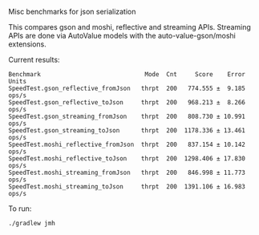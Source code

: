 Misc benchmarks for json serialization

This compares gson and moshi, reflective and streaming APIs. Streaming APIs are done via AutoValue models with the auto-value-gson/moshi extensions.

Current results:

```
Benchmark                             Mode  Cnt     Score    Error  Units
SpeedTest.gson_reflective_fromJson   thrpt  200   774.555 ±  9.185  ops/s
SpeedTest.gson_reflective_toJson     thrpt  200   968.213 ±  8.266  ops/s
SpeedTest.gson_streaming_fromJson    thrpt  200   808.730 ± 10.991  ops/s
SpeedTest.gson_streaming_toJson      thrpt  200  1178.336 ± 13.461  ops/s
SpeedTest.moshi_reflective_fromJson  thrpt  200   837.154 ± 10.142  ops/s
SpeedTest.moshi_reflective_toJson    thrpt  200  1298.406 ± 17.830  ops/s
SpeedTest.moshi_streaming_fromJson   thrpt  200   846.998 ± 11.773  ops/s
SpeedTest.moshi_streaming_toJson     thrpt  200  1391.106 ± 16.983  ops/s
```

To run:

`./gradlew jmh`
